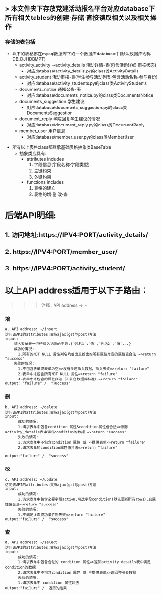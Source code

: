 ## > 本文件夹下存放党建活动报名平台对应database下所有相关tables的创建·存储·直接读取相关以及相关操作
### 存储的表包括:
+ 以下的表格都在mysql数据库下的一个数据库database中(默认数据库名称DB_DJHDBMPT)
    + activity_activity ->activity_details  活动详情-表(包含活动详细·审核状态)
        + 对应database/activity_details.py的class类ActivityDetails
    + activity_student 活动审核-表(学生参与活动列表·包含活动名称·参与身份)
        + 对应database/activity_students.py的class类ActivityStudents
    + documents_notice 通知公告-表
        + 对应database/documents_notice.py的class类DocumentsNotice
    + documents_suggestion 学生建议
        + 对应database/documents_suggestion.py的class类DocumentsSuggestion
    + document_reply 学院回复学生建议的情况
        + 对应database/document_reply.py的class类DocumentReply
    + member_user 用户信息
        + 对应database/member_user.py的class类MemberUser
        
* 所有以上表格class都继承基础表格抽象类BaseTable
    + 抽象类应具有:
        + attributes includes
            1. 字段信息(字段名称·字段类型)
            2. 主键约束
            3. 外键约束
        + functions includes
            1. 表格的建立
            2. 表格的增·删·改·查


# 后端API明细:
##    1. 访问地址:https://IPV4:PORT/activity_details/
##    2. https://IPV4:PORT/member_user/
##    3. https://IPV4:PORT/activity_student/
# 以上API address适用于以下子路由：
>>> 注释 : API address => ~ 
### 增
```
a. API address: ~/insert
访问该API的attributes:支持ajax(get与post)方法
input:
    请求表单是一行待插入记录的字典:{'列名1':'值','列名2':'值'...}
    成功的情况:
      1.所有的NOT NULL 属性列名均给出且给出的所有属性对应的属性值合法 =>return "success"
    失败的情况:
      1.不包含表单或表单为空=>没有传递插入数据，插入失败=>return "failure"
      2.表单中未包含所有NOT NULL 属性=>return "failure"
      3.表单中未包含的属性非法（不符合数据库标准）=>return "failure"
output: "failure" /  "success"
```

### 删
```
b. API address: ~/delete
访问该API的attributes:支持ajax(get与post)方法
input:
      成功的情况:
      1.请求表单中包含condition 属性&condition属性值合法=>删除activity_details表中满足condition的数据 =>return "success"
      失败的情况:
      1.请求表单中不包含condition 属性 或 不提供表单=>return "failure"
      2.请求表单的condition属性值非法=>return "failure"
      
output:"failure" /  "success"
```

### 改
```
c. API address: ~/update
访问该API的attributes:支持ajax(get与post)方法
input:
      成功的情况:
      1.请求表单中包含必要字段action,可选字段condition(默认更新所有rows),且属性值合法=>return "success"
      失败的情况:
      1.不满足上面成功条件则失败=>return "failure"
output:"failure" /  "success"
```

### 查
```
d. API address: ~/select
访问该API的attributes:支持ajax(get与post)方法
input:
      成功的情况:
      1.请求表单中包含合法的 condition 属性=>返回activity_details表中满足condition的数据
      2.请求表单中不包含condition 属性 或 不提供表单=>返回整张表数据
      失败的情况:
      1.请求表单中 condition 属性非法
output:"failure" /  返回的结果
```